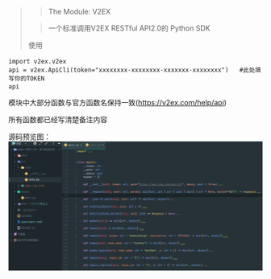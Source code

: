 >> The Module: V2EX
> 
>> 一个标准调用V2EX RESTful API2.0的 Python SDK
> 
> 使用
>
```
import v2ex.v2ex
api = v2ex.ApiCli(token="xxxxxxxx-xxxxxxxx-xxxxxxx-xxxxxxxx")   #此处填写你的TOKEN
api
```

模块中大部分函数与官方函数名保持一致(https://v2ex.com/help/api)

所有函数都已经写清楚备注内容

源码预览图：
![](https://github.com/Zerek-Cheng/V2EX_for_pypi/blob/main/ApiSourceImg.png?raw=true)